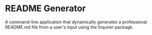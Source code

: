 # README Generator

A command-line application that dynamically generates a professional README.md file from a user's input using the Inquirer package.
